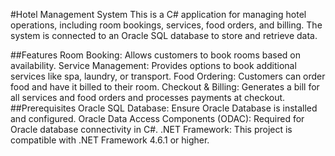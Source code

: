 #Hotel Management System
This is a C# application for managing hotel operations, including room bookings, services, food orders, and billing. The system is connected to an Oracle SQL database to store and retrieve data.

##Features
Room Booking: Allows customers to book rooms based on availability.
Service Management: Provides options to book additional services like spa, laundry, or transport.
Food Ordering: Customers can order food and have it billed to their room.
Checkout & Billing: Generates a bill for all services and food orders and processes payments at checkout.
##Prerequisites
Oracle SQL Database: Ensure Oracle Database is installed and configured.
Oracle Data Access Components (ODAC): Required for Oracle database connectivity in C#.
.NET Framework: This project is compatible with .NET Framework 4.6.1 or higher.
